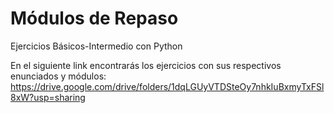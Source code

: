 # Módulos de Repaso
Ejercicios Básicos-Intermedio con Python

En el siguiente link encontrarás los ejercicios con sus respectivos enunciados y módulos: https://drive.google.com/drive/folders/1dqLGUyVTDSteOy7nhkIuBxmyTxFSl8xW?usp=sharing
